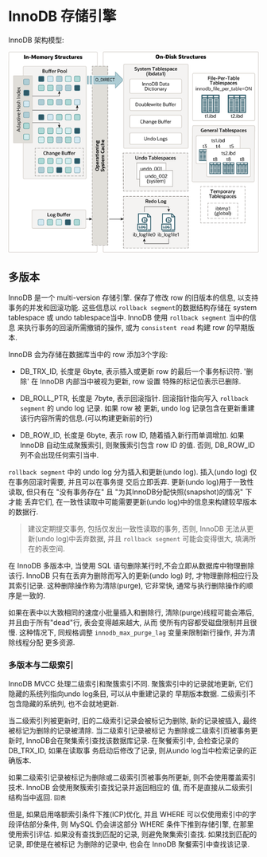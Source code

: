 # InnoDB 存储引擎

InnoDB 架构模型:

![image](/images/mysql_innodb_architecture.png)

## 多版本

InnoDB 是一个 multi-version 存储引擎. 保存了修改 row 的旧版本的信息, 以支持事务的并发和回滚功能. 这些信息以 `rollback
segment`的数据结构存储在 system tablespace 或 undo tablespace当中. InnoDB 使用 `rollback segment` 当中的信息
来执行事务的回滚所需撤销的操作, 或为 `consistent read` 构建 row 的早期版本.

InnoDB 会为存储在数据库当中的 row 添加3个字段:

- DB_TRX_ID, 长度是 6byte, 表示插入或更新 row 的最后一个事务标识符. '删除' 在 InnoDB 内部当中被视为更新, row 设置
特殊的标记位表示已删除.

- DB_ROLL_PTR, 长度是 7byte, 表示回滚指针. 回滚指针指向写入 `rollback segment` 的 undo log 记录. 如果 row 被
更新, undo log 记录包含在更新重建该行内容所需的信息.(可以构建更新前的行)

- DB_ROW_ID, 长度是 6byte, 表示 row ID, 随着插入新行而单调增加. 如果 InnoDB 自动生成聚簇索引, 则聚簇索引包含 row ID
的值. 否则, DB_ROW_ID 列不会出现任何索引当中.

`rollback segment` 中的 undo log 分为插入和更新(undo log). 插入(undo log) 仅在事务回滚时需要, 并且可以在事务提
交后立即丢弃. 更新(undo log)用于一致性读取, 但只有在 "没有事务存在" 且 "为其InnoDB分配快照(snapshot)的情况" 下才能
丢弃它们, 在一致性读取中可能需要更新(undo log)中的信息来构建较早版本的数据行.

> 建议定期提交事务, 包括仅发出一致性读取的事务, 否则, InnoDB 无法从更新(undo log)中丢弃数据, 并且 `rollback segment`
可能会变得很大, 填满所在的表空间.

在 InnoDB 多版本中, 当使用 SQL 语句删除某行时,不会立即从数据库中物理删除该行. InnoDB 只有在丢弃为删除而写入的更新(undo log)
时, 才物理删除相应行及其索引记录. 这种删除操作称为清除(purge), 它非常快, 通常与执行删除操作的顺序是一致的.

如果在表中以大致相同的速度小批量插入和删除行, 清除(purge)线程可能会滞后, 并且由于所有"dead"行, 表会变得越来越大, 从而
使所有内容都受磁盘限制并且很慢. 这种情况下, 同规格调整 `innodb_max_purge_lag` 变量来限制新行操作, 并为清除线程分配
更多资源.

### 多版本与二级索引

InnoDB MVCC 处理二级索引和聚簇索引不同. 聚簇索引中的记录就地更新, 它们隐藏的系统列指向undo log条目, 可以从中重建记录的
早期版本数据. 二级索引不包含隐藏的系统列, 也不会就地更新.

当二级索引列被更新时, 旧的二级索引记录会被标记为删除, 新的记录被插入, 最终被标记为删除的记录被清除. 当二级索引记录被标记
为删除或二级索引页被事务更新时, InnoDB会在聚集索引查找该数据库记录. 在聚餐索引中, 会检查记录的 DB_TRX_ID, 如果在读取事
务启动后修改了记录, 则从undo log当中检索记录的正确版本. 

如果二级索引记录被标记为删除或二级索引页被事务所更新, 则不会使用覆盖索引技术. InnoDB 会使用聚簇索引查找记录并返回相应的
值, 而不是直接从二级索引结构当中返回. `回表`

但是, 如果启用咯额索引条件下推(ICP)优化, 并且 WHERE 可以仅使用索引中的字段评估部分条件, 则 MySQL 仍会讲这部分 WHERE 
条件下推到存储引擎, 在那里使用索引评估. 如果没有查找到匹配的记录, 则避免聚集索引查找. 如果找到匹配的记录, 即使是在被标记
为删除的记录中, 也会在 InnoDB 聚餐索引中查找该记录.

